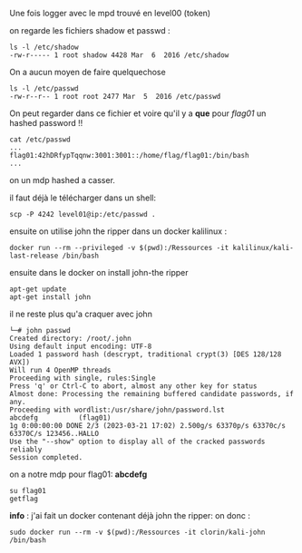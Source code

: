 Une fois logger avec le mpd trouvé en level00 (token)

on regarde les fichiers shadow et passwd :
```shell
ls -l /etc/shadow
-rw-r----- 1 root shadow 4428 Mar  6  2016 /etc/shadow
```
On a aucun moyen de faire quelquechose
```shell
ls -l /etc/passwd
-rw-r--r-- 1 root root 2477 Mar  5  2016 /etc/passwd
```
On peut regarder dans ce fichier et voire qu'il y a **que** pour *flag01* un hashed password !!
```shel
cat /etc/passwd
...
flag01:42hDRfypTqqnw:3001:3001::/home/flag/flag01:/bin/bash
...
```
on un mdp hashed a casser.

il faut déjà le télécharger dans un shell:
```shell
scp -P 4242 level01@ip:/etc/passwd .
```
ensuite on utilise john the ripper dans un docker kalilinux :
```shell
docker run --rm --privileged -v $(pwd):/Ressources -it kalilinux/kali-last-release /bin/bash
```
ensuite dans le docker on install john-the ripper
```shell
apt-get update
apt-get install john
```
il ne reste plus qu'a craquer avec john
```shell
└─# john passwd
Created directory: /root/.john
Using default input encoding: UTF-8
Loaded 1 password hash (descrypt, traditional crypt(3) [DES 128/128 AVX])
Will run 4 OpenMP threads
Proceeding with single, rules:Single
Press 'q' or Ctrl-C to abort, almost any other key for status
Almost done: Processing the remaining buffered candidate passwords, if any.
Proceeding with wordlist:/usr/share/john/password.lst
abcdefg          (flag01)     
1g 0:00:00:00 DONE 2/3 (2023-03-21 17:02) 2.500g/s 63370p/s 63370c/s 63370C/s 123456..HALLO
Use the "--show" option to display all of the cracked passwords reliably
Session completed. 
```
on a notre mdp pour flag01: **abcdefg**
```shell
su flag01
getflag
```

**info** : j'ai fait un docker contenant déjà john the ripper:
on donc :
```shell
sudo docker run --rm -v $(pwd):/Ressources -it clorin/kali-john /bin/bash
```
